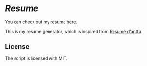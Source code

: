 # <em><b>Resume</b></em>

You can check out my resume [here](https://resume.fenghan.link/).

This is my resume generator, which is inspired from [Résumé d'antfu](https://github.com/antfu/resume).

## License

The script is licensed with MIT.
